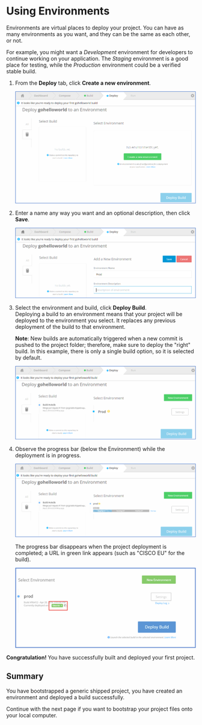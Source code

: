 # Using Environments

Environments are virtual places to deploy your project. You can have as many environments as you want, and they can be the same as each other, or not.

For example, you might want a *Development* environment for developers to continue working on your application. The *Staging* environment is a good place for testing, while the *Production* environment could be a verified stable build.

1. From the **Deploy** tab, click **Create a new environment**.

	![](assets/environment-create.PNG)


2. Enter a name any way you want and an optional description, then click **Save**.

    ![](assets/environment-name.png)

3. Select the environment and build, click **Deploy Build**.  
	Deploying a build to an environment means that your project will be deployed to the environment you select. It replaces any previous deployment of the build to that environment.

    **Note**: New builds are automatically triggered when a new commit is pushed to the project folder; therefore, make sure to deploy the "right" build. In this example, there is only a single build option, so it is selected by default. 
    
    ![](assets/environment-select-build.png)

4.  Observe the progress bar (below the Environment) while the deployment is in progress.

    ![](assets/environment-progress.png)

    The progress bar disappears when the project deployment is completed; a URL in green link appears (such as "CISCO EU" for the build).

    ![](assets/deploy.png)

**Congratulation!** You have successfully built and deployed your first project.

## Summary

You have bootstrapped a generic shipped project, you have created an environment and deployed a build successfully.

Continue with the next page if you want to bootstrap your project files onto your local computer.

